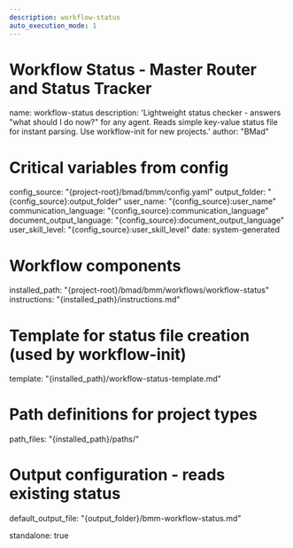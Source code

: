 ```yaml
---
description: workflow-status
auto_execution_mode: 1
---
```


# Workflow Status - Master Router and Status Tracker
name: workflow-status
description: 'Lightweight status checker - answers "what should I do now?" for any agent. Reads simple key-value status file for instant parsing. Use workflow-init for new projects.'
author: "BMad"

# Critical variables from config
config_source: "{project-root}/bmad/bmm/config.yaml"
output_folder: "{config_source}:output_folder"
user_name: "{config_source}:user_name"
communication_language: "{config_source}:communication_language"
document_output_language: "{config_source}:document_output_language"
user_skill_level: "{config_source}:user_skill_level"
date: system-generated

# Workflow components
installed_path: "{project-root}/bmad/bmm/workflows/workflow-status"
instructions: "{installed_path}/instructions.md"

# Template for status file creation (used by workflow-init)
template: "{installed_path}/workflow-status-template.md"

# Path definitions for project types
path_files: "{installed_path}/paths/"

# Output configuration - reads existing status
default_output_file: "{output_folder}/bmm-workflow-status.md"

standalone: true
